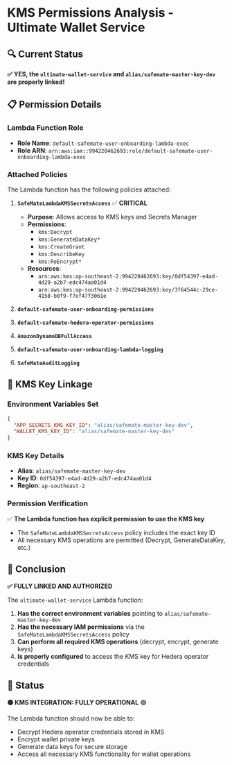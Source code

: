 # KMS Permissions Analysis - Ultimate Wallet Service

## 🔍 **Current Status**

**✅ YES, the `ultimate-wallet-service` and `alias/safemate-master-key-dev` are properly linked!**

## 📋 **Permission Details**

### **Lambda Function Role**
- **Role Name**: `default-safemate-user-onboarding-lambda-exec`
- **Role ARN**: `arn:aws:iam::994220462693:role/default-safemate-user-onboarding-lambda-exec`

### **Attached Policies**
The Lambda function has the following policies attached:

1. **`SafeMateLambdaKMSSecretsAccess`** ✅ **CRITICAL**
   - **Purpose**: Allows access to KMS keys and Secrets Manager
   - **Permissions**: 
     - `kms:Decrypt`
     - `kms:GenerateDataKey*`
     - `kms:CreateGrant`
     - `kms:DescribeKey`
     - `kms:ReEncrypt*`
   - **Resources**: 
     - `arn:aws:kms:ap-southeast-2:994220462693:key/0df54397-e4ad-4d29-a2b7-edc474aa01d4`
     - `arn:aws:kms:ap-southeast-2:994220462693:key/3f64544c-29ce-4158-b0f9-f7ef47f3061e`

2. **`default-safemate-user-onboarding-permissions`**
3. **`default-safemate-hedera-operator-permissions`**
4. **`AmazonDynamoDBFullAccess`**
5. **`default-safemate-user-onboarding-lambda-logging`**
6. **`SafeMateAuditLogging`**

## 🔗 **KMS Key Linkage**

### **Environment Variables Set**
```json
{
  "APP_SECRETS_KMS_KEY_ID": "alias/safemate-master-key-dev",
  "WALLET_KMS_KEY_ID": "alias/safemate-master-key-dev"
}
```

### **KMS Key Details**
- **Alias**: `alias/safemate-master-key-dev`
- **Key ID**: `0df54397-e4ad-4d29-a2b7-edc474aa01d4`
- **Region**: `ap-southeast-2`

### **Permission Verification**
✅ **The Lambda function has explicit permission to use the KMS key**
- The `SafeMateLambdaKMSSecretsAccess` policy includes the exact key ID
- All necessary KMS operations are permitted (Decrypt, GenerateDataKey, etc.)

## 🎯 **Conclusion**

**✅ FULLY LINKED AND AUTHORIZED**

The `ultimate-wallet-service` Lambda function:
1. **Has the correct environment variables** pointing to `alias/safemate-master-key-dev`
2. **Has the necessary IAM permissions** via the `SafeMateLambdaKMSSecretsAccess` policy
3. **Can perform all required KMS operations** (decrypt, encrypt, generate keys)
4. **Is properly configured** to access the KMS key for Hedera operator credentials

## 🚀 **Status**

**🟢 KMS INTEGRATION: FULLY OPERATIONAL** 🟢

The Lambda function should now be able to:
- Decrypt Hedera operator credentials stored in KMS
- Encrypt wallet private keys
- Generate data keys for secure storage
- Access all necessary KMS functionality for wallet operations
